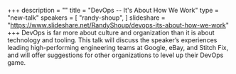 +++
description = ""
title = "DevOps -- It's About How We Work"
type = "new-talk"
speakers = [
        "randy-shoup",
]
slideshare = "https://www.slideshare.net/RandyShoup/devops-its-about-how-we-work"
+++
DevOps is far more about culture and organization than it is about technology 
and tooling. This talk will discuss the speaker’s experiences leading high-performing 
engineering teams at Google, eBay, and Stitch Fix, and will offer suggestions for 
other organizations to level up their DevOps game.